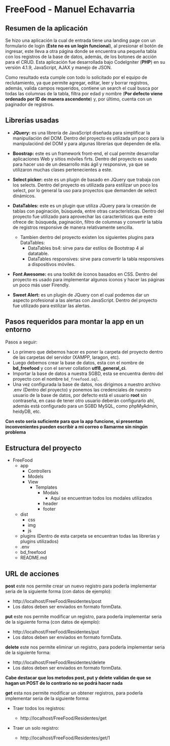 # FreeFood - Manuel Echavarria 

## Resumen de la aplicación

Se hizo una aplicación la cual de entrada tiene una landing page con un formulario de login (**Este no es un login funcional**), al presionar el botón de ingresar, este lleva a otra página donde se encuentra una pequeña tabla con los registros de la base de datos, además, de los botones de acción para el CRUD. Esta aplicación fue desarrollada bajo CodeIgniter (**PHP**) en su versión 4.1.9, JavaScript, AJAX y manejo de JSON.

Como resultado esta cumple con todo lo solicitado por el equipo de reclutamiento, ya que permite agregar, editar, leer y borrar registros, además, valida campos requeridos, contiene un search el cual busca por todas las columnas de la tabla, filtra por edad y nombre (**Por defecto viene ordenado por ID de manera ascendente**) y, por último, cuenta con un paginador de registros.

## Librerías usadas

- **JQuery:** es una librería de JavaScript diseñada para simplificar la manipuilación del DOM. Dentro del proyecto es utilizada un poco para la manipulaciónd del DOM y para algunas librerías que dependen de ella.

- **Boostrap:** este es un framework front-end, el cual permite desarrollar aplicaciones Web y sitios móviles firts. Dentro del proyecto es usado para hacer uso de un desarrollo más ágil y responsive, ya que se utilizaron muchas clases pertenecientes a este.

- **Select picker:** este es un plugin de basado en JQuery que trabaja con los selects. Dentro del proyecto es utilizada para estilizar un poco los select, por lo general la uso para proyectos que demanden de select dinámicos.

- **DataTables:** este es un plugin que utiliza JQuery para la creación de tablas con paginación, búsqueda, entre otras características. Dentro del proyecto fue utilizado para aprovechar las características que este ofrece de: búsqueda, paginación, filtro de columnas y convertir la tabla de registros responsive de manera relativamente sencilla. 

    - Tambien dentro del proyecto existen los siguientes plugins para DataTables:
        - DataTables bs4: sirve para dar estilos de Bootstrap 4 al datatable. 
        - DataTables responsives: sirve para convertir la tabla responsives a dispositivos móviles.

- **Font Awesome:** es una toolkit de íconos basados en CSS. Dentro del proyecto es usado para implementar algunos íconos y hacer las páginas un poco más user Firendly.

- **Sweet Alert:** es un plugin de JQuery con el cual podemos dar un aspecto profesional a las alertas con JavaScript. Dentro del proyecto fue utilizado para estilizar las alertas.

## Pasos requeridos para montar la app en un entorno

Pasos a seguir:
- Lo primero que debemos hacer es poner la carpeta del proyecto dentro de las carpetas del servidor (XAMPP, laragon, etc).
- Luego debemos crear la base de datos, esta con el nombre de **bd_freefood** y con el server collation **utf8_general_ci**.
- Importar la base de datos a nuestra SGBD, esta se encuentra dentro del proyecto con el nombre `bd_freefood.sql`.
- Una vez configurada la base de datos, nos dirigimos a nuestro archivo .env (Dentro del proyecto) y ponemos las credenciales de nuestro usuario de la base de datos, por defecto está el usuario **root** sin contraseña, en caso de tener otro usuario deberán configurarlo ahí, además está configurado para un SGBD MySQL, como phpMyAdmin, heidyDB, etc.

**Con esto sería suficiente para que la app funcione, si presentan inconvenientes pueden escribir a mi correo o llamarme sin ningún problema**

## Estructura del proyecto

- FreeFood
    - app
        - Controllers
        - Models
        - View
            - Templates
                - Modals
                    - Aquí se encuentran todos los modales utilizados
                - header
                - footer
    - dist
        - css
        - img
        - js
    - plugins (Dentro de esta carpeta se encuentran todas las librerías y plugins utilizados)
    - .env 
    - bd_freefood
    - README.md

## URL de acciones

**post** este nos permite crear un nuevo registro para poderla implementar seria de la siguiente forma (con datos de ejemplo):
- http://localhost/FreeFood/Residentes/post
- Los datos deben ser enviados en formato formData.

**put** este nos permite modificar un registro, para poderla implementar seria de la siguiente forma (con datos de ejemplo):
- http://localhost/FreeFood/Residentes/put
- Los datos deben ser enviados en formato formData.

**delete** este nos permite eliminar un registro, para poderla implementar seria de la siguiente forma:
- http://localhost/FreeFood/Residentes/delete
- Los datos deben ser enviados en formato formData.

**Cabe destacar que los metodos post, put y delete validan de que se hagan un POST de lo contrario no se podrá hacer nada**

**get** esta nos permite modificar un obtener registros, para poderla implementar seria de la siguiente forma:
- Traer todos los registros: 
    - http://localhost/FreeFood/Residentes/get

- Traer un solo registro:
    - http://localhost/FreeFood/Residentes/get/1
